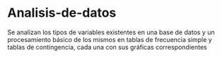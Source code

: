 # Analisis-de-datos
Se analizan los tipos de variables existentes en una base de datos y un procesamiento básico de los mismos en tablas de frecuencia simple y tablas de contingencia, cada una con sus gráficas correspondientes
